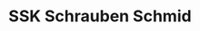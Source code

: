 ---
title: "SSK Schrauben Schmid"
url: /kirchheim-unter-teck/ssk-schrauben-schmid/
shop: Baumarkt
---